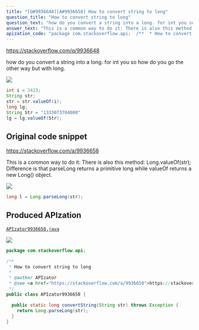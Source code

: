 ```yaml
---
title: "[Q#9936648][A#9936658] How to convert string to long"
question_title: "How to convert string to long"
question_text: "how do you convert a string into a long. for int you so how do you go the other way but with long."
answer_text: "This is a common way to do it: There is also this method: Long.valueOf(str); Difference is that parseLong returns a primitive long while valueOf returns a new Long() object."
apization_code: "package com.stackoverflow.api;  /**  * How to convert string to long  *  * @author APIzator  * @see <a href=\"https://stackoverflow.com/a/9936658\">https://stackoverflow.com/a/9936658</a>  */ public class APIzator9936658 {    public static long convertString(String str) throws Exception {     return Long.parseLong(str);   } }"
---
```


https://stackoverflow.com/q/9936648

how do you convert a string into a long.
for int you
so how do you go the other way but with long.


<div class="code-logo"><img src="/stackoverflow.png" /></div>

```java
int i = 3423;
String str;
str = str.valueOf(i);
long lg;
String Str = "1333073704000"
lg = lg.valueOf(Str);
```


## Original code snippet

https://stackoverflow.com/a/9936658

This is a common way to do it:
There is also this method: Long.valueOf(str); Difference is that parseLong returns a primitive long while valueOf returns a new Long() object.

<div class="code-logo"><img src="/stackoverflow.png" /></div>

```java
long l = Long.parseLong(str);
```

## Produced APIzation

[`APIzator9936658.java`](https://github.com/pasqualesalza/apization-temp/raw/main/data/search/APIzator9936658.java)

<div class="code-logo"><img src="/apizator.png" /></div>

```java
package com.stackoverflow.api;

/**
 * How to convert string to long
 *
 * @author APIzator
 * @see <a href="https://stackoverflow.com/a/9936658">https://stackoverflow.com/a/9936658</a>
 */
public class APIzator9936658 {

  public static long convertString(String str) throws Exception {
    return Long.parseLong(str);
  }
}

```